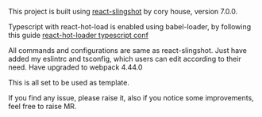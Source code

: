 This project is built using [react-slingshot](https://github.com/coryhouse/react-slingshot) by cory house, version 7.0.0.

Typescript with react-hot-load is enabled using babel-loader, by following this guide [react-hot-loader typescript conf](https://github.com/gaearon/react-hot-loader#typescript)

All commands and configurations are same as react-slingshot. Just have added my eslintrc and tsconfig, which users can edit according to their need.
Have upgraded to webpack 4.44.0

This is all set to be used as template.

If you find any issue, please raise it, also if you notice some improvements, feel free to raise MR.
